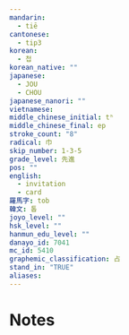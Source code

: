 ```yaml
---
mandarin:
  - tiē
cantonese:
  - tip3
korean:
  - 첩
korean_native: ""
japanese:
  - JOU
  - CHOU
japanese_nanori: ""
vietnamese:
middle_chinese_initial: tʰ
middle_chinese_final: ep
stroke_count: "8"
radical: 巾
skip_number: 1-3-5
grade_level: 先進
pos: ""
english:
  - invitation
  - card
羅馬字: tob
韓文: 톱
joyo_level: ""
hsk_level: ""
hanmun_edu_level: ""
danayo_id: 7041
mc_id: 5410
graphemic_classification: 占
stand_in: "TRUE"
aliases:
---
```


# Notes
